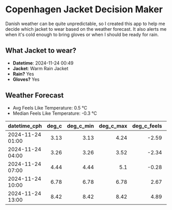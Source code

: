 
# Copenhagen Jacket Decision Maker

Danish weather can be quite unpredictable, so I created this app to help me decide which jacket to wear based on the weather forecast. 
It also alerts me when it's cold enough to bring gloves or when I should be ready for rain.

## What Jacket to wear?

- **Datetime**: 2024-11-24 00:49
- **Jacket**: Warm Rain Jacket
- **Rain?** Yes
- **Gloves?** Yes

## Weather Forecast
- Avg Feels Like Temperature: 0.5 °C
- Median Feels Like Temperature: -0.3 °C

| datetime_cph     |   deg_c |   deg_c_min |   deg_c_max |   deg_c_feels | weather   | wind   | rain   |
|:-----------------|--------:|------------:|------------:|--------------:|:----------|:-------|:-------|
| 2024-11-24 01:00 |    3.13 |        3.13 |        4.24 |         -2.59 | Rain      | High   | Medium |
| 2024-11-24 04:00 |    3.26 |        3.26 |        3.52 |         -2.34 | Rain      | High   | Low    |
| 2024-11-24 07:00 |    4.44 |        4.44 |        5.1  |         -0.28 | Rain      | High   | Low    |
| 2024-11-24 10:00 |    6.78 |        6.78 |        6.78 |          2.67 | Rain      | High   | Medium |
| 2024-11-24 13:00 |    8.42 |        8.42 |        8.42 |          4.89 | Rain      | High   | Medium |
        